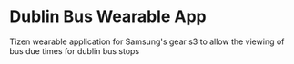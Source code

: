 # Dublin Bus Wearable App

Tizen wearable application for Samsung's gear s3 to allow the viewing of bus due times for dublin bus stops
